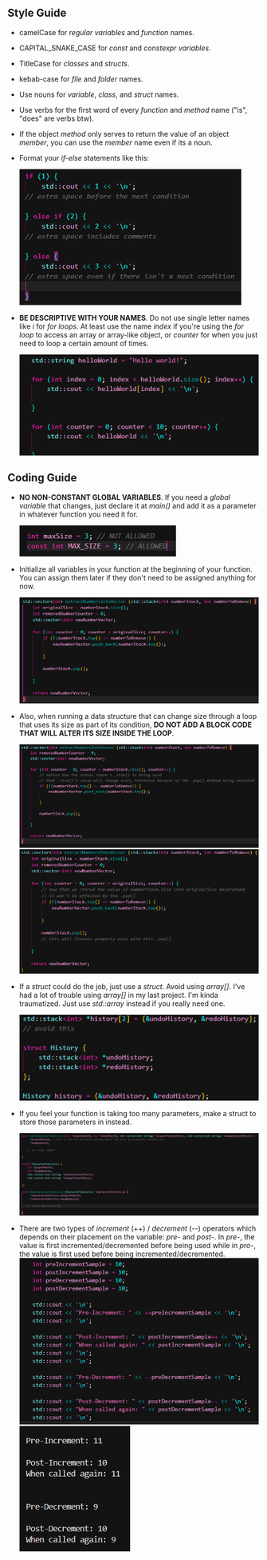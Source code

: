 ## Style Guide 

- camelCase for *regular variables* and *function* names.

- CAPITAL_SNAKE_CASE for *const* and *constexpr variables*.

- TitleCase for *classes* and *structs*.

- kebab-case for *file* and *folder* names.

- Use nouns for *variable*, *class*, and *struct* names.

- Use verbs for the first word of every *function* and *method* name ("is", "does" are verbs btw).

- If the object *method* only serves to return the value of an object *member*, you can use the *member* name even if its a noun.

- Format your *if-else* statements like this:

  ![alt text](sample-photos-for-guide/if-else-format.png)

- **BE DESCRIPTIVE WITH YOUR NAMES**. Do not use single letter names like *i* for *for loops*. At least use the name *index* if you're using the *for loop* to access an array or array-like object, or *counter* for when you just need to loop a certain amount of times.

  ![alt for-loop-iterator-names.png](sample-photos-for-guide/for-loop-iterator-names.png)
  


## Coding Guide

- **NO NON-CONSTANT GLOBAL VARIABLES**. If you need a *global variable* that changes, just declare it at *main()* and add it as a parameter in whatever function you need it for.

  ![const-glbal-variable-sample.png](sample-photos-for-guide/image.png)

- Initialize all variables in your function at the beginning of your function. You can assign them later if they don't need to be assigned anything for now.
  
  ![initialize-variables-at-beginning.png](sample-photos-for-guide/initialize-variables-at-beginning.png)

- Also, when running a data structure that can change size through a loop that uses its size as part of its condition, **DO NOT ADD A BLOCK CODE THAT WILL ALTER ITS SIZE INSIDE THE LOOP**.


  ![iteration-over-dynamic-size-wrong-way.png](sample-photos-for-guide/iteration-over-dynamic-size-wrong-way.png)
  ![iteration-over-dynamic-size-right-way.png](sample-photos-for-guide/iteration-over-dynamic-size-right-way.png)


- If a *struct* could do the job, just use a *struct*. Avoid using *array[]*. I've had a lot of trouble using *array[]* in my last project. I'm kinda traumatized. Just use *std::array* instead if you really need one.

  ![prefer-structs-to-arrays.png](sample-photos-for-guide/image-1.png)

- If you feel your function is taking too many parameters, make a struct to store those parameters in instead.

  ![use-structs-to-store-parameters.png](sample-photos-for-guide/use-structs-to-store-parameters.png) 

- There are two types of *increment* (++) / *decrement* (--) operators which depends on their placement on the variable: *pre-* and *post-*. In *pre-*, the value is first incremented/decremented before being used while in *pro-*, the value is first used before being incremented/decremented.
  ![increment-decrement-code.png](sample-photos-for-guide/increment-decrement-code.png) 
  ![increment-decrement-output.png](sample-photos-for-guide/increment-decrement-output.png) 


  
